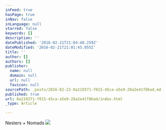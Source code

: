 ```yaml
---
inFeed: true
hasPage: true
inNav: false
inLanguage: null
starred: false
keywords: []
description: ''
datePublished: '2016-02-21T21:04:48.259Z'
dateModified: '2016-02-21T21:01:45.055Z'
title: ''
author: []
authors: []
publisher:
  name: null
  domain: null
  url: null
  favicon: null
sourcePath: _posts/2016-02-21-0a219371-f015-45ca-a5e9-28a2e41f86ad.md
published: true
url: 0a219371-f015-45ca-a5e9-28a2e41f86ad/index.html
_type: Article

---
```

Nesters + Nomads
![](https://the-grid-user-content.s3-us-west-2.amazonaws.com/0d106040-0f1e-4891-acb1-56c16e432e76.jpg)